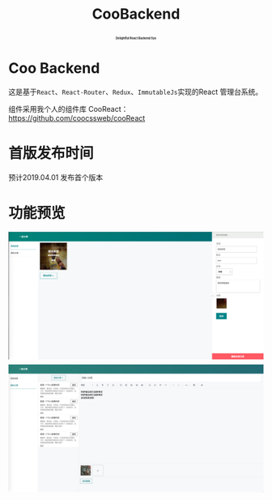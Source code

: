 <h1 align="center">
  <p align="center">CooBackend</p>
  <p align="center" style="font-size: 0.2em">Delightful React Backend Sys</p>
</h1>

# Coo Backend
这是基于`React`、`React-Router`、`Redux`、`ImmutableJs`实现的React 管理台系统。

组件采用我个人的组件库 CooReact： <a href="https://github.com/coocssweb/cooReact">https://github.com/coocssweb/cooReact</a>

# 首版发布时间
预计2019.04.01 发布首个版本


# 功能预览
<div>
    <img src="https://raw.githubusercontent.com/coocssweb/coocssweb.github.io/master/photos/backend-01.png" align="center" title="首页" width="800">
</div>

<div style="margin-top: 10px;">
    <img src="https://raw.githubusercontent.com/coocssweb/coocssweb.github.io/master/photos/backend-02.jpg" align="center" title="首页" width="800">
</div>
